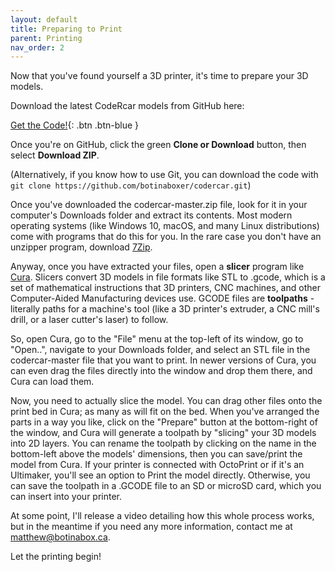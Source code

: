 ```yaml
---
layout: default
title: Preparing to Print
parent: Printing
nav_order: 2
---
```


Now that you've found yourself a 3D printer, it's time to prepare your 3D models.

Download the latest CodeRcar models from GitHub here:

[Get the Code!](https://github.com/botinaboxer/codercar){: .btn .btn-blue }

Once you're on GitHub, click the green **Clone or Download** button, then select **Download ZIP**.

(Alternatively, if you know how to use Git, you can download the code with `git clone https://github.com/botinaboxer/codercar.git`)

Once you've downloaded the codercar-master.zip file, look for it in your computer's Downloads folder and extract its contents. Most modern operating systems (like Windows 10, macOS, and many Linux distributions) come with programs that do this for you. In the rare case you don't have an unzipper program, download [7Zip](https://www.7-zip.org/).

Anyway, once you have extracted your files, open a **slicer** program like [Cura](https://ultimaker.com/en/products/ultimaker-cura-software). Slicers convert 3D models in file formats like STL to .gcode, which is a set of mathematical instructions that 3D printers, CNC machines, and other Computer-Aided Manufacturing devices use. GCODE files are **toolpaths** - literally paths for a machine's tool (like a 3D printer's extruder, a CNC mill's drill, or a laser cutter's laser) to follow.

So, open Cura, go to the "File" menu at the top-left of its window, go to "Open..", navigate to your Downloads folder, and select an STL file in the codercar-master file that you want to print. In newer versions of Cura, you can even drag the files directly into the window and drop them there, and Cura can load them.

Now, you need to actually slice the model. You can drag other files onto the print bed in Cura; as many as will fit on the bed. When you've arranged the parts in a way you like, click on the "Prepare" button at the bottom-right of the window, and Cura will generate a toolpath by "slicing" your 3D models into 2D layers. You can rename the toolpath by clicking on the name in the bottom-left above the models' dimensions, then you can save/print the model from Cura. If your printer is connected with OctoPrint or if it's an Ultimaker, you'll see an option to Print the model directly. Otherwise, you can save the toolpath in a .GCODE file to an SD or microSD card, which you can insert into your printer.

At some point, I'll release a video detailing how this whole process works, but in the meantime if you need any more information, contact me at [matthew@botinabox.ca](mailto:matthew@botinabox.ca).

Let the printing begin!
